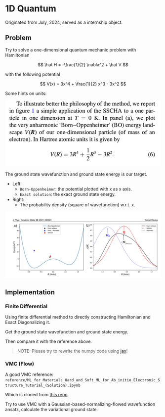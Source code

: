 # 1D Quantum
Originated from July, 2024, served as a internship object.

## Problem

Try to solve a one-dimensional quantum mechanic problem with
Hamiltonian

$$
  \hat H = -\frac{1}{2} \nabla^2 + \hat V
$$

with the following potential

$$
V(x) = 3x^4 + \frac{1}{2} x^3 - 3x^2
$$

Some hints on units:

![Problem Description 1](./assets/Screenshot-2024-07-09-at-12.44.20.png)

The ground state wavefunction and ground state energy is our target.

- Left: 
  - `Born-Oppenheimer`: the potential plotted with x as x axis.
  - `Exact solution`: the exact ground state energy.
- Right:
  - The probability density (square of wavefunction) w.r.t. x.

![Problem Description 2](./assets/23551720419796_.pic.jpg)

## Implementation

### Finite Differential

Using finite differential method to directly constructing
Hamiltonian and Exact Diagonalizing it.

Get the ground state wavefunction and ground state energy.

Then compare it with the reference above.

> NOTE: Please try to rewrite the numpy code using [jax](https://jax.readthedocs.io/en/latest/index.html)!

### VMC (Flow)

A good VMC reference: `reference/ML_for_Materials_Hard_and_Soft_ML_for_Ab_initio_Electronic_Structure_Tutorial_(Solution).ipynb`

Which is cloned from [this repo](https://github.com/CompPhysVienna/MLSummerSchoolVienna2022/blob/main/Day04_July14/ML_for_Materials_Hard_and_Soft_ML_for_Ab_initio_Electronic_Structure_Tutorial_(Solution).ipynb).

Try to use VMC with a Gaussian-based-normalizing-flowed wavefunction ansatz,
calculate the variational ground state.






























